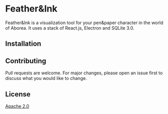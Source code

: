 # Feather&Ink

Feather&Ink is a visualization tool for your pen&paper character in the world of Aborea. It uses a stack of React.js, Electron and SQLite 3.0.

## Installation



## Contributing

Pull requests are welcome. For major changes, please open an issue first to discuss what you would like to change.


## License

[Apache 2.0](https://github.com/Snekussaurier/feather-and-ink/blob/dev/LICENSE.md)
